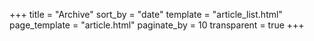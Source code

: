 +++
title = "Archive"
sort_by = "date"
template = "article_list.html"
page_template = "article.html"
paginate_by = 10
transparent = true
+++
